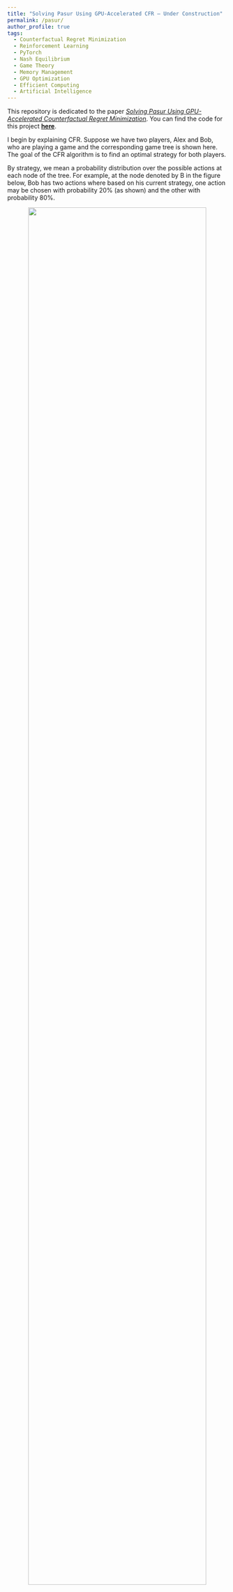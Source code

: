 ```yaml
---
title: "Solving Pasur Using GPU-Accelerated CFR — Under Construction"
permalink: /pasur/
author_profile: true
tags:
  - Counterfactual Regret Minimization
  - Reinforcement Learning
  - PyTorch
  - Nash Equilibrium
  - Game Theory
  - Memory Management
  - GPU Optimization
  - Efficient Computing
  - Artificial Intelligence
---
```



This repository is dedicated to the paper [*Solving Pasur Using GPU-Accelerated Counterfactual Regret Minimization*](https://arxiv.org/abs/2508.06559). You can find the code for this project [**here**](https://github.com/sinabaghal/pasur). 


I begin by explaining CFR. Suppose we have two players, Alex and Bob, who are playing a game and the corresponding game tree is shown here. The goal of the CFR algorithm is to find an optimal strategy for both players. 

By strategy, we mean a probability distribution over the possible actions at each node of the tree. For example, at the node denoted by B in the figure below, Bob has two actions where based on his current strategy, one action may be chosen with probability 20% (as shown) and the other with probability 80%. 

<p align="center">
<img src="https://sinabaghal.github.io/files/pasur/CFR_Tree.png" width="90%" height="90%">
</p>

Utilities at terminal nodes are defined naturally via the game’s scoring system. Utilities at other nodes is calculated via a backup pass. Notice that since we are in a zero-sum setting, the utilities of Alex and Bob always sum to zero at each node of the game tree. In other words, $$u_a$$ plus $$u_b$$ equals zero.

Now, we are looking to find an optimal strategy for both players. Here by “optimal strategy,” we mean a Nash Equilibrium. This is a pair of strategies where no player can improve their payoff by changing their own strategy while the other keeps theirs fixed.

<p align="left">
<img src="https://sinabaghal.github.io/files/pasur/nash.png" width="90%" height="90%">
</p>

Next, we define something called instantaneous regret for each action. Instantaneous regret is defined as the counterfactual utility of that action minus the counterfactual utility of the current node. The definitions are written here. Counterfactual utility of a node is the probability of reaching that node—assuming the current player has purposefully reached that node—multiplied by the expected utility if play continues from that point. Counterfactual utility of an action is defined in the same way. 

CFR is a classic algorithm that provably converges to this Nash Equilibrium. The idea of CFR is straightforward. We start with a uniform strategy, meaning each action is taken with equal probability. For example, if there are two actions, each one is chosen with probability 50%. At each iteration, we compute these instantaneous regrets for all nodes and store them. We then update the strategy by assigning probabilities to actions in proportion to the sum of all accumulated regrets up to the current iteration.  Finally, the output of CFR is the weighted average of all strategies observed so far, where the weights are given by the reach probabilities.

<p align="left">
<img src="https://sinabaghal.github.io/files/pasur/cfr_algorithm.png" width="70%" height="70%">
</p>

The aim of this work is to run CFR on the Pasur game tree, which has a height of 48 and an average size of about 2 to the power of 30 nodes.

<p align="center">
<img src="https://sinabaghal.github.io/files/pasur/pasur_game_tree.png" width="70%" height="70%">
</p>

Let me explain the game itself next! 

Pasur is played in 6 rounds, and in each round each player is dealt 4 cards, which they play sequentially over 4 turns, taking turns one after another. At each turn, a player places a card face up and either lays it in the pool or collects it along with some other pool cards, according to the rule shown in this table. Figure below shows an example of the first turn by Alex and Bob.

<p align="center">
<img src="https://sinabaghal.github.io/files/pasur/ex.png" width="70%" height="70%">
</p>


<p align="center">
<img src="https://sinabaghal.github.io/images/GT.png" width="80%" height="100%">
</p>
